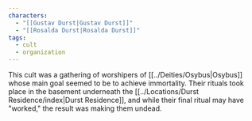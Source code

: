```yaml
---
characters:
  - "[[Gustav Durst|Gustav Durst]]"
  - "[[Rosalda Durst|Rosalda Durst]]"
tags:
  - cult
  - organization
---
```



This cult was a gathering of worshipers of [[../Deities/Osybus|Osybus]] whose main goal seemed to be to achieve immortality. Their rituals took place in the basement underneath the  [[../Locations/Durst Residence/index|Durst Residence]], and while their final ritual may have "worked," the result was making them undead.